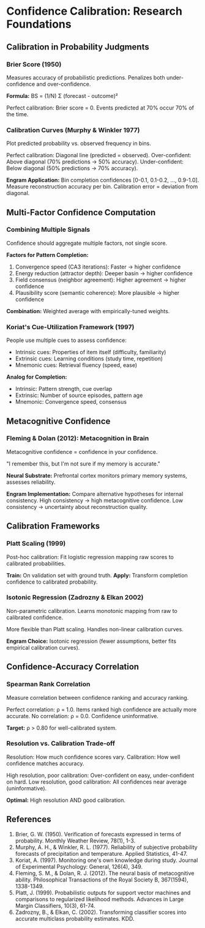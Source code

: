 # Confidence Calibration: Research Foundations

## Calibration in Probability Judgments

### Brier Score (1950)
Measures accuracy of probabilistic predictions. Penalizes both under-confidence and over-confidence.

**Formula:** BS = (1/N) Σ (forecast - outcome)²

Perfect calibration: Brier score = 0. Events predicted at 70% occur 70% of the time.

### Calibration Curves (Murphy & Winkler 1977)
Plot predicted probability vs. observed frequency in bins.

Perfect calibration: Diagonal line (predicted = observed).
Over-confident: Above diagonal (70% predictions → 50% accuracy).
Under-confident: Below diagonal (50% predictions → 70% accuracy).

**Engram Application:** Bin completion confidences [0-0.1, 0.1-0.2, ..., 0.9-1.0]. Measure reconstruction accuracy per bin. Calibration error = deviation from diagonal.

## Multi-Factor Confidence Computation

### Combining Multiple Signals
Confidence should aggregate multiple factors, not single score.

**Factors for Pattern Completion:**
1. Convergence speed (CA3 iterations): Faster → higher confidence
2. Energy reduction (attractor depth): Deeper basin → higher confidence
3. Field consensus (neighbor agreement): Higher agreement → higher confidence
4. Plausibility score (semantic coherence): More plausible → higher confidence

**Combination:** Weighted average with empirically-tuned weights.

### Koriat's Cue-Utilization Framework (1997)
People use multiple cues to assess confidence:
- Intrinsic cues: Properties of item itself (difficulty, familiarity)
- Extrinsic cues: Learning conditions (study time, repetition)
- Mnemonic cues: Retrieval fluency (speed, ease)

**Analog for Completion:**
- Intrinsic: Pattern strength, cue overlap
- Extrinsic: Number of source episodes, pattern age
- Mnemonic: Convergence speed, consensus

## Metacognitive Confidence

### Fleming & Dolan (2012): Metacognition in Brain
Metacognitive confidence = confidence in your confidence.

"I remember this, but I'm not sure if my memory is accurate."

**Neural Substrate:** Prefrontal cortex monitors primary memory systems, assesses reliability.

**Engram Implementation:** Compare alternative hypotheses for internal consistency. High consistency → high metacognitive confidence. Low consistency → uncertainty about reconstruction quality.

## Calibration Frameworks

### Platt Scaling (1999)
Post-hoc calibration: Fit logistic regression mapping raw scores to calibrated probabilities.

**Train:** On validation set with ground truth.
**Apply:** Transform completion confidence to calibrated probability.

### Isotonic Regression (Zadrozny & Elkan 2002)
Non-parametric calibration. Learns monotonic mapping from raw to calibrated confidence.

More flexible than Platt scaling. Handles non-linear calibration curves.

**Engram Choice:** Isotonic regression (fewer assumptions, better fits empirical calibration curves).

## Confidence-Accuracy Correlation

### Spearman Rank Correlation
Measure correlation between confidence ranking and accuracy ranking.

Perfect correlation: ρ = 1.0. Items ranked high confidence are actually more accurate.
No correlation: ρ = 0.0. Confidence uninformative.

**Target:** ρ > 0.80 for well-calibrated system.

### Resolution vs. Calibration Trade-off
Resolution: How much confidence scores vary.
Calibration: How well confidence matches accuracy.

High resolution, poor calibration: Over-confident on easy, under-confident on hard.
Low resolution, good calibration: All confidences near average (uninformative).

**Optimal:** High resolution AND good calibration.

## References

1. Brier, G. W. (1950). Verification of forecasts expressed in terms of probability. Monthly Weather Review, 78(1), 1-3.
2. Murphy, A. H., & Winkler, R. L. (1977). Reliability of subjective probability forecasts of precipitation and temperature. Applied Statistics, 41-47.
3. Koriat, A. (1997). Monitoring one's own knowledge during study. Journal of Experimental Psychology: General, 126(4), 349.
4. Fleming, S. M., & Dolan, R. J. (2012). The neural basis of metacognitive ability. Philosophical Transactions of the Royal Society B, 367(1594), 1338-1349.
5. Platt, J. (1999). Probabilistic outputs for support vector machines and comparisons to regularized likelihood methods. Advances in Large Margin Classifiers, 10(3), 61-74.
6. Zadrozny, B., & Elkan, C. (2002). Transforming classifier scores into accurate multiclass probability estimates. KDD.
